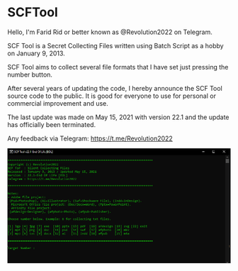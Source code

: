 # SCFTool

Hello, I'm Farid Rid or better known as @Revolution2022 on Telegram.

SCF Tool is a Secret Collecting Files written using Batch Script as a hobby on January 9, 2013.

SCF Tool aims to collect several file formats that I have set just pressing the number button.

After several years of updating the code, I hereby announce the SCF Tool source code to the public. It is good for everyone to use for personal or commercial improvement and use.

The last update was made on May 15, 2021 with version 22.1 and the update has officially been terminated.

Any feedback via Telegram:
https://t.me/Revolution2022

![SCFTool](SCFTool.PNG)
